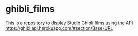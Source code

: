 # ghibli_films
This is a repository to display Studio Ghibli films using the API https://ghibliapi.herokuapp.com/#section/Base-URL
